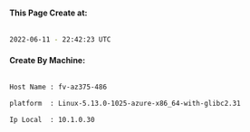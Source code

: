 
   
#### This Page Create at:

```bash

2022-06-11 - 22:42:23 UTC

```

#### Create By Machine:

```bash

Host Name : fv-az375-486

platform  : Linux-5.13.0-1025-azure-x86_64-with-glibc2.31

Ip Local  : 10.1.0.30

```

